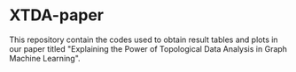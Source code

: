 # XTDA-paper
This repository contain the codes used to obtain result tables and plots in our paper titled "Explaining the Power of Topological Data Analysis in Graph Machine Learning".
